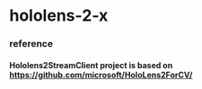 # hololens-2-x

### reference
#### Hololens2StreamClient project is based on https://github.com/microsoft/HoloLens2ForCV/
